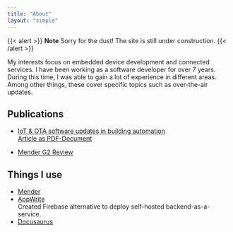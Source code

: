 ```yaml
---
title: "About"
layout: "simple"
---
```

<script src="https://kit.fontawesome.com/a56e586fb4.js" crossorigin="anonymous"></script>
{{< alert >}}
**Note** Sorry for the dust! The site is still under construction.
{{< /alert >}}

My interests focus on embedded device development and connected services. I have been working as a software developer for over 7 years.
During this time, I was able to gain a lot of experience in different areas. Among other things, these cover specific topics such as over-the-air updates.

## Publications

- [IoT & OTA software updates in building automation](https://www.devicechronicle.com/building-automation/)<br/>
  [Article as PDF-Document](../../assets/devicechronicle_article.pdf) <i class="fa-regular fa-file-pdf"></i>

- [Mender G2 Review](https://www.g2.com/products/mender/reviews/mender-review-5462252)


## Things I use

- [Mender](https://mender.io/)
- [AppWrite](https://appwrite.io/) <br/>
  Created Firebase alternative to deploy self-hosted backend-as-a-service.
- [Docusaurus](https://docusaurus.io/)




